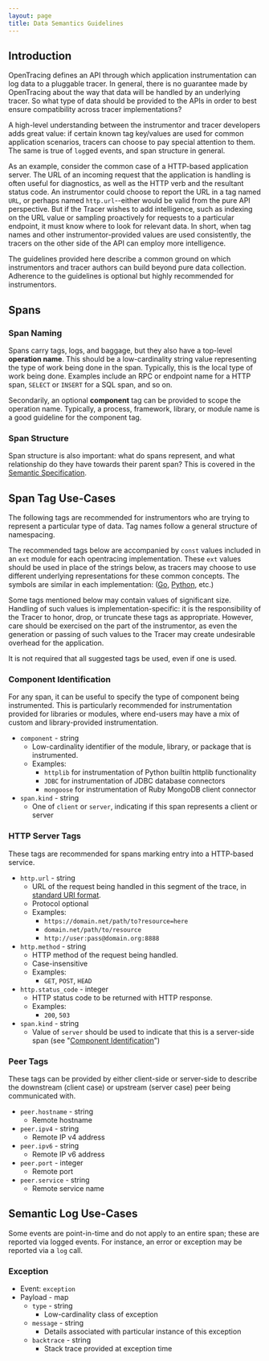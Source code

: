 ```yaml
---
layout: page
title: Data Semantics Guidelines
---
```

<div id="toc"></div>

## Introduction

OpenTracing defines an API through which application instrumentation can log data to a pluggable tracer. In general, there is no guarantee made by OpenTracing about the way that data will be handled by an underlying tracer. So what type of data should be provided to the APIs in order to best ensure compatibility across tracer implementations?

A high-level understanding between the instrumentor and tracer developers adds great value: if certain known tag key/values are used for common application scenarios, tracers can choose to pay special attention to them. The same is true of `log`ged events, and span structure in general.

As an example, consider the common case of a HTTP-based application server. The URL of an incoming request that the application is handling is often useful for diagnostics, as well as the HTTP verb and the resultant status code. An instrumentor could choose to report the URL in a tag named `URL`, or perhaps named `http.url`--either would be valid from the pure API perspective. But if the Tracer wishes to add intelligence, such as indexing on the URL value or sampling proactively for requests to a particular endpoint, it must know where to look for relevant data. In short, when tag names and other instrumentor-provided values are used consistently, the tracers on the other side of the API can employ more intelligence.

The guidelines provided here describe a common ground on which instrumentors and tracer authors can build beyond pure data collection. Adherence to the guidelines is optional but highly recommended for instrumentors.



## Spans


### Span Naming

Spans carry tags, logs, and baggage, but they also have a top-level **operation name**. This should be a low-cardinality string value representing the type of work being done in the span. Typically, this is the local type of work being done. Examples include an RPC or endpoint name for a HTTP span, `SELECT` or `INSERT` for a SQL span, and so on.

Secondarily, an optional **component** tag can be provided to scope the operation name. Typically, a process, framework, library, or module name is a good guideline for the component tag.

### Span Structure

Span structure is also important: what do spans represent, and what relationship do they have towards their parent span?  This is covered in the [Semantic Specification](/spec).


## Span Tag Use-Cases

The following tags are recommended for instrumentors who are trying to represent a particular type of data. Tag names follow a general structure of namespacing.

The recommended tags below are accompanied by `const` values included in an `ext` module for each opentracing implementation.  These `ext` values should be used in place of the strings below, as tracers may choose to use different underlying representations for these common concepts.  The symbols are similar in each implementation: ([Go](https://github.com/opentracing/opentracing-go/blob/master/ext/tags.go), [Python](https://github.com/opentracing/opentracing-python/blob/master/opentracing/ext/tags.py), etc.)

Some tags mentioned below may contain values of significant size. Handling of such values is implementation-specific: it is the responsibility of the Tracer to honor, drop, or truncate these tags as appropriate. However, care should be exercised on the part of the instrumentor, as even the generation or passing of such values to the Tracer may create undesirable overhead for the application.

It is not required that all suggested tags be used, even if one is used.

### Component Identification

For any span, it can be useful to specify the type of component being instrumented. This is particularly recommended for instrumentation provided for libraries or modules, where end-users may have a mix of custom and library-provided instrumentation.

* `component` - string
    - Low-cardinality identifier of the module, library, or package that is instrumented.
    - Examples:
        - `httplib` for instrumentation of Python builtin httplib functionality
        - `JDBC` for instrumentation of JDBC database connectors
        - `mongoose` for instrumentation of Ruby MongoDB client connector
* `span.kind` - string
    - One of `client` or `server`, indicating if this span represents a client or server

### HTTP Server Tags

These tags are recommended for spans marking entry into a HTTP-based service.

* `http.url` - string
    - URL of the request being handled in this segment of the trace, in [standard URI format](https://en.wikipedia.org/wiki/Uniform_Resource_Identifier).
    - Protocol optional
    - Examples:
        - `https://domain.net/path/to?resource=here`
        - `domain.net/path/to/resource`
        - `http://user:pass@domain.org:8888`
* `http.method` - string
    - HTTP method of the request being handled.
    - Case-insensitive
    - Examples:
        - `GET`, `POST`, `HEAD`
* `http.status_code` - integer
    - HTTP status code to be returned with HTTP response.
    - Examples:
        - `200`, `503`
* `span.kind` - string
    - Value of `server` should be used to indicate that this is a server-side span (see "<a href="#component-identification">Component Identification</a>")


### Peer Tags

These tags can be provided by either client-side or server-side to describe the downstream (client case) or upstream (server case) peer being communicated with.

* `peer.hostname` - string
    - Remote hostname
* `peer.ipv4` - string
    - Remote IP v4 address
* `peer.ipv6` - string
    - Remote IP v6 address
* `peer.port` - integer
    - Remote port
* `peer.service` - string
    - Remote service name



## Semantic Log Use-Cases

Some events are point-in-time and do not apply to an entire span; these are reported via logged events.  For instance, an error or exception may be reported via a `log` call.


### Exception

* Event: `exception`
* Payload - map
    - `type` - string
        - Low-cardinality class of exception
    - `message` - string
        - Details associated with particular instance of this exception
    - `backtrace` - string
        - Stack trace provided at exception time
